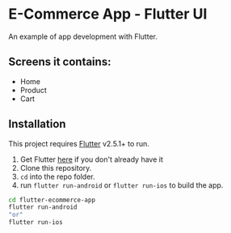 # E-Commerce App - Flutter UI
An example of app development with Flutter.

## Screens it contains:
- Home
- Product
- Cart

## Installation
This project requires [Flutter](https://flutter.dev) v2.5.1+ to run.
1. Get Flutter [here](https://flutter.dev) if you don't already have it
2. Clone this repository.
3. `cd` into the repo folder.
4. run `flutter run-android` or `flutter run-ios` to build the app.

```sh
cd flutter-ecommerce-app
flutter run-android
"or"
flutter run-ios
```
